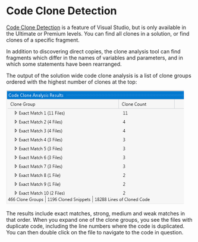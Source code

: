 # Code Clone Detection #

[Code Clone Detection](http://bit.ly/EDC-CodeCloneDetection) is a feature of Visual Studio, but is only available in the Ultimate or Premium levels.  You can find all clones in a solution, or find clones of a specific fragment.

In addition to discovering direct copies, the clone analysis tool can find fragments which differ in the names of variables and parameters, and in which some statements have been rearranged.

The output of the solution wide code clone analysis is a list of clone groups ordered with the highest number of clones at the top:

![Code Clone Analysis Results](images\CodeCloneAnalysisResults.png)

The results include exact matches, strong, medium and weak matches in that order.  When you expand one of the clone groups, you see the files with duplicate code, including the line numbers where the code is duplicated.  You can then double click on the file to navigate to the code in question. 
